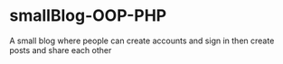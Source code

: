 # smallBlog-OOP-PHP
A small blog where people can create accounts and sign in then create posts and share each other
